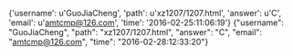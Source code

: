 {'username': u'GuoJiaCheng', 'path': u'xz1207/1207.html', 'answer': u'C', 'email': u'amtcmp@126.com', 'time': '2016-02-25:11:06:19'}
{"username": "GuoJiaCheng", "path": "xz1207/1207.html", "answer": "C", "email": "amtcmp@126.com", "time": "2016-02-28:12:33:20"}